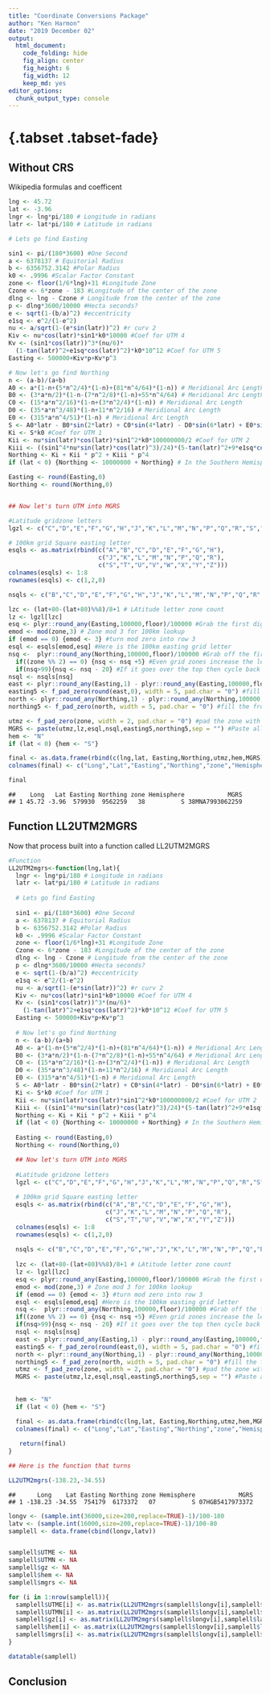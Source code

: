 ```yaml
---
title: "Coordinate Conversions Package"
author: "Ken Harmon"
date: "2019 December 02"
output:
  html_document:
    code_folding: hide
    fig_align: center
    fig_height: 6
    fig_width: 12
    keep_md: yes
editor_options:
  chunk_output_type: console
---
```


# {.tabset .tabset-fade}







## Without CRS

Wikipedia formulas and coefficent


```r
lng <- 45.72
lat <- -3.96
lngr <- lng*pi/180 # Longitude in radians
latr <- lat*pi/180 # Latitude in radians

# Lets go find Easting

sin1 <- pi/(180*3600) #One Second
a <- 6378137 # Equitorial Radius
b <- 6356752.3142 #Polar Radius
k0 <- .9996 #Scalar Factor Constant
zone <- floor(1/6*lng)+31 #Longitude Zone
Czone <- 6*zone - 183 #Longitude of the center of the zone
dlng <- lng - Czone # Longitude from the center of the zone
p <- dlng*3600/10000 #Hecta seconds?
e <- sqrt(1-(b/a)^2) #eccentricity
e1sq <- e^2/(1-e^2)
nu <- a/sqrt(1-(e*sin(latr))^2) #r curv 2
Kiv <- nu*cos(latr)*sin1*k0*10000 #Coef for UTM 4
Kv <- (sin1*cos(latr))^3*(nu/6)*
  (1-tan(latr)^2+e1sq*cos(latr)^2)*k0*10^12 #Coef for UTM 5
Easting <- 500000+Kiv*p+Kv*p^3

# Now let's go find Northing
n <- (a-b)/(a+b)
A0 <- a*(1-n+(5*n^2/4)*(1-n)+(81*n^4/64)*(1-n)) # Meridional Arc Length
B0 <- (3*a*n/2)*(1-n-(7*n^2/8)*(1-n)+55*n^4/64) # Meridional Arc Length
C0 <- (15*a*n^2/16)*(1-n+(3*n^2/4)*(1-n)) # Meridional Arc Length
D0 <- (35*a*n^3/48)*(1-n+11*n^2/16) # Meridional Arc Length
E0 <- (315*a*n^4/51)*(1-n) # Meridional Arc Length
S <- A0*latr - B0*sin(2*latr) + C0*sin(4*latr) - D0*sin(6*latr) + E0*sin(8*latr) # Meridional Arc
Ki <- S*k0 #Coef for UTM 1
Kii <- nu*sin(latr)*cos(latr)*sin1^2*k0*100000000/2 #Coef for UTM 2
Kiii <- ((sin1^4*nu*sin(latr)*cos(latr)^3)/24)*(5-tan(latr)^2+9*e1sq*cos(latr)^2*cos(latr)^4)*k0*10^16 #Coef for UTM 2
Northing <- Ki + Kii * p^2 + Kiii * p^4 
if (lat < 0) {Northing <- 10000000 + Northing} # In the Southern Hemisphere is Northing is measured from the south pole instead of from the equator

Easting <- round(Easting,0)
Northing <- round(Northing,0)


## Now let's turn UTM into MGRS

#Latitude gridzone letters
lgzl <- c("C","D","E","F","G","H","J","K","L","M","N","P","Q","R","S","T","U","V","W","X")

# 100km grid Square easting letter
esqls <- as.matrix(rbind(c("A","B","C","D","E","F","G","H"),
                         c("J","K","L","M","N","P","Q","R"),
                         c("S","T","U","V","W","X","Y","Z")))
colnames(esqls) <- 1:8
rownames(esqls) <- c(1,2,0)

nsqls <- c("B","C","D","E","F","G","H","J","K","L","M","N","P","Q","R","S","T","U","V","A","B","C","D","E","F","G","H","J","K","L","M","N","P","Q","R","S","T","U","V","A","B","C","D","E","F","G","H","J","K","L","M","N","P","Q","R","S","T","U","V","A","B","C","D","E","F","G","H","J","K","L","M","N","P","Q","R","S","T","U","V","A","B","C","D","E","F","G","H","J","K","L","M","N","P","Q","R","S","T","U","V")

lzc <- (lat+80-(lat+80)%%8)/8+1 # LAtitude letter zone count
lz <- lgzl[lzc]
esq <- plyr::round_any(Easting,100000,floor)/100000 #Grab the first digit off of easting
emod <- mod(zone,3) # Zone mod 3 for 100km lookup
if (emod == 0) {emod <- 3} #turn mod zero into row 3
esql <- esqls[emod,esq] #Here is the 100km easting grid letter
nsq <-  plyr::round_any(Northing,100000,floor)/100000 #Grab off the first two digits off the Northing
  if((zone %% 2) == 0) {nsq <- nsq +5} #Even grid zones increase the letter by 5
  if(nsq>99){nsq <- nsq - 20} #If it goes over the top then cycle back to "A"
nsql <- nsqls[nsq]
east <- plyr::round_any(Easting,1) - plyr::round_any(Easting,100000,floor) #Snatch the right 5 digits off the easting
easting5 <- f_pad_zero(round(east,0), width = 5, pad.char = "0") #fill the front with zeros if needed
north <- plyr::round_any(Northing,1) - plyr::round_any(Northing,100000,floor) #Snatch the right 5 digits off the northing
northing5 <- f_pad_zero(north, width = 5, pad.char = "0") #fill the front with zeros if needed

utmz <- f_pad_zero(zone, width = 2, pad.char = "0") #pad the zone with a zero, if needed
MGRS <- paste(utmz,lz,esql,nsql,easting5,northing5,sep = "") #Paste all six pieces together
hem <- "N"
if (lat < 0) {hem <- "S"}

final <- as.data.frame(rbind(c(lng,lat, Easting,Northing,utmz,hem,MGRS))) 
colnames(final) <- c("Long","Lat","Easting","Northing","zone","Hemisphere","MGRS")              

final
```

```
##    Long   Lat Easting Northing zone Hemisphere            MGRS
## 1 45.72 -3.96  579930  9562259   38          S 38MNA7993062259
```

## Function LL2UTM2MGRS

Now that process built into a function called LL2UTM2MGRS


```r
#Function
LL2UTM2mgrs<-function(lng,lat){
  lngr <- lng*pi/180 # Longitude in radians
  latr <- lat*pi/180 # Latitude in radians
  
  # Lets go find Easting
  
  sin1 <- pi/(180*3600) #One Second
  a <- 6378137 # Equitorial Radius
  b <- 6356752.3142 #Polar Radius
  k0 <- .9996 #Scalar Factor Constant
  zone <- floor(1/6*lng)+31 #Longitude Zone
  Czone <- 6*zone - 183 #Longitude of the center of the zone
  dlng <- lng - Czone # Longitude from the center of the zone
  p <- dlng*3600/10000 #Hecta seconds?
  e <- sqrt(1-(b/a)^2) #eccentricity
  e1sq <- e^2/(1-e^2)
  nu <- a/sqrt(1-(e*sin(latr))^2) #r curv 2
  Kiv <- nu*cos(latr)*sin1*k0*10000 #Coef for UTM 4
  Kv <- (sin1*cos(latr))^3*(nu/6)*
    (1-tan(latr)^2+e1sq*cos(latr)^2)*k0*10^12 #Coef for UTM 5
  Easting <- 500000+Kiv*p+Kv*p^3
  
  # Now let's go find Northing
  n <- (a-b)/(a+b)
  A0 <- a*(1-n+(5*n^2/4)*(1-n)+(81*n^4/64)*(1-n)) # Meridional Arc Length
  B0 <- (3*a*n/2)*(1-n-(7*n^2/8)*(1-n)+55*n^4/64) # Meridional Arc Length
  C0 <- (15*a*n^2/16)*(1-n+(3*n^2/4)*(1-n)) # Meridional Arc Length
  D0 <- (35*a*n^3/48)*(1-n+11*n^2/16) # Meridional Arc Length
  E0 <- (315*a*n^4/51)*(1-n) # Meridional Arc Length
  S <- A0*latr - B0*sin(2*latr) + C0*sin(4*latr) - D0*sin(6*latr) + E0*sin(8*latr) # Meridional Arc
  Ki <- S*k0 #Coef for UTM 1
  Kii <- nu*sin(latr)*cos(latr)*sin1^2*k0*100000000/2 #Coef for UTM 2
  Kiii <- ((sin1^4*nu*sin(latr)*cos(latr)^3)/24)*(5-tan(latr)^2+9*e1sq*cos(latr)^2*cos(latr)^4)*k0*10^16 #Coef for UTM 2
  Northing <- Ki + Kii * p^2 + Kiii * p^4 
  if (lat < 0) {Northing <- 10000000 + Northing} # In the Southern Hemisphere is Northing is measured from the south pole instead of from the equator
  
  Easting <- round(Easting,0)
  Northing <- round(Northing,0)

  ## Now let's turn UTM into MGRS
  
  #Latitude gridzone letters
  lgzl <- c("C","D","E","F","G","H","J","K","L","M","N","P","Q","R","S","T","U","V","W","X")
  
  # 100km grid Square easting letter
  esqls <- as.matrix(rbind(c("A","B","C","D","E","F","G","H"),
                           c("J","K","L","M","N","P","Q","R"),
                           c("S","T","U","V","W","X","Y","Z")))
  colnames(esqls) <- 1:8
  rownames(esqls) <- c(1,2,0)
  
  nsqls <- c("B","C","D","E","F","G","H","J","K","L","M","N","P","Q","R","S","T","U","V","A","B","C","D","E","F","G","H","J","K","L","M","N","P","Q","R","S","T","U","V","A","B","C","D","E","F","G","H","J","K","L","M","N","P","Q","R","S","T","U","V","A","B","C","D","E","F","G","H","J","K","L","M","N","P","Q","R","S","T","U","V","A","B","C","D","E","F","G","H","J","K","L","M","N","P","Q","R","S","T","U","V")
  
  lzc <- (lat+80-(lat+80)%%8)/8+1 # LAtitude letter zone count
  lz <- lgzl[lzc]
  esq <- plyr::round_any(Easting,100000,floor)/100000 #Grab the first digit off of easting
  emod <- mod(zone,3) # Zone mod 3 for 100km lookup
  if (emod == 0) {emod <- 3} #turn mod zero into row 3
  esql <- esqls[emod,esq] #Here is the 100km easting grid letter
  nsq <-  plyr::round_any(Northing,100000,floor)/100000 #Grab off the first two digits off the Northing
  if((zone %% 2) == 0) {nsq <- nsq +5} #Even grid zones increase the letter by 5
  if(nsq>99){nsq <- nsq - 20} #If it goes over the top then cycle back to "A"
  nsql <- nsqls[nsq]
  east <- plyr::round_any(Easting,1) - plyr::round_any(Easting,100000,floor) #Snatch the right 5 digits off the easting
  easting5 <- f_pad_zero(round(east,0), width = 5, pad.char = "0") #fill the front with zeros if needed
  north <- plyr::round_any(Northing,1) - plyr::round_any(Northing,100000,floor) #Snatch the right 5 digits off the northing
  northing5 <- f_pad_zero(north, width = 5, pad.char = "0") #fill the front with zeros if needed
  utmz <- f_pad_zero(zone, width = 2, pad.char = "0") #pad the zone with a zero, if needed
  MGRS <- paste(utmz,lz,esql,nsql,easting5,northing5,sep = "") #Paste all six pieces together
  
  
  hem <- "N"
  if (lat < 0) {hem <- "S"}

  final <- as.data.frame(rbind(c(lng,lat, Easting,Northing,utmz,hem,MGRS))) 
  colnames(final) <- c("Long","Lat","Easting","Northing","zone","Hemisphere","MGRS")  
  
   return(final)
}

## Here is the function that turns

LL2UTM2mgrs(-138.23,-34.55)
```

```
##      Long    Lat Easting Northing zone Hemisphere            MGRS
## 1 -138.23 -34.55  754179  6173372   07          S 07HGB5417973372
```

```r
longv <- (sample.int(36000,size=200,replace=TRUE)-1)/100-180
latv <- (sample.int(16000,size=200,replace=TRUE)-1)/100-80
samplell <- data.frame(cbind(longv,latv))


samplell$UTME <- NA
samplell$UTMN <- NA
samplell$gz <- NA
samplell$hem <- NA
samplell$mgrs <- NA

for (i in 1:nrow(samplell)){
  samplell$UTME[i] <- as.matrix(LL2UTM2mgrs(samplell$longv[i],samplell$latv[i]))[3]
  samplell$UTMN[i] <- as.matrix(LL2UTM2mgrs(samplell$longv[i],samplell$latv[i]))[4]
  samplell$gz[i] <- as.matrix(LL2UTM2mgrs(samplell$longv[i],samplell$latv[i]))[5]
  samplell$hem[i] <- as.matrix(LL2UTM2mgrs(samplell$longv[i],samplell$latv[i]))[6]
  samplell$mgrs[i] <- as.matrix(LL2UTM2mgrs(samplell$longv[i],samplell$latv[i]))[7]
}

datatable(samplell)
```

<!--html_preserve--><div id="htmlwidget-aacaa708b71768adfc60" style="width:100%;height:auto;" class="datatables html-widget"></div>
<script type="application/json" data-for="htmlwidget-aacaa708b71768adfc60">{"x":{"filter":"none","data":[["1","2","3","4","5","6","7","8","9","10","11","12","13","14","15","16","17","18","19","20","21","22","23","24","25","26","27","28","29","30","31","32","33","34","35","36","37","38","39","40","41","42","43","44","45","46","47","48","49","50","51","52","53","54","55","56","57","58","59","60","61","62","63","64","65","66","67","68","69","70","71","72","73","74","75","76","77","78","79","80","81","82","83","84","85","86","87","88","89","90","91","92","93","94","95","96","97","98","99","100","101","102","103","104","105","106","107","108","109","110","111","112","113","114","115","116","117","118","119","120","121","122","123","124","125","126","127","128","129","130","131","132","133","134","135","136","137","138","139","140","141","142","143","144","145","146","147","148","149","150","151","152","153","154","155","156","157","158","159","160","161","162","163","164","165","166","167","168","169","170","171","172","173","174","175","176","177","178","179","180","181","182","183","184","185","186","187","188","189","190","191","192","193","194","195","196","197","198","199","200"],[148.44,-32.53,135.2,138.51,32.31,-84.88,-156.92,87.14,19.15,113.51,-145.64,-21.68,106.61,77.46,-122.68,-50.77,-20.05,-146.33,102.54,-133.5,-55.6,12.02,-85.43,-55.28,-82.98,44.42,9.61000000000001,104.44,174.03,-62.8,-109.23,-108.86,90.87,-107.49,163.73,-136.31,-28.47,-70.34,72.1,102.87,-122.97,-59.35,121.73,105.42,9.33000000000001,-49.87,58.57,95.21,63.78,-168.37,142.6,134.03,-24.59,-104.2,24.11,63.64,88.02,37.25,21.65,-110.96,140.23,131.43,-30.21,31.52,9.80000000000001,99.61,-33.78,-170.04,-80.92,98.33,64.31,-52.82,-115.61,-28.3,26.09,-77.63,-147.17,-163.92,-10.32,-25.42,177.85,85.82,1.16,-177.98,116.67,-39.75,158.93,10.81,94.09,-2.63,-12.23,-13.8,-137.4,29.82,167.24,-7.88999999999999,39.81,19.69,120.92,114.44,176.61,76.07,176.62,-5.00999999999999,112.17,-170.05,72.56,52.49,-47.43,-44.23,131.24,-113.36,53.26,77.14,128.74,91.91,-79.61,50.05,-165.29,-1.78,112.33,-41.58,31.71,35.74,-100.61,-113.67,104.26,-25.84,88.51,-160.23,-44.9,18.93,-128.52,-106.31,120.48,161.75,106.26,-145.73,-29.5,119.9,143.07,159.18,61.43,-129.57,65.17,-141.16,163.86,-145.54,-32.43,71.21,-179.86,47.66,114.42,160.62,-28.55,-6.08000000000001,32.97,38.15,94.17,140.58,-161.3,-104.95,-54.16,83.88,-73.41,100.87,179.64,-6.66999999999999,-98.15,-81.51,93.72,42.83,87.24,152.67,108.07,139.97,-66.03,124.71,-159.1,-37.22,22,-45.51,73.31,94.82,-47.01,-125.21,82.69,98.86,-146.85,-172.26,104.53,165.61,56.49,-81.21,-53.75,-50.24,-27.49,-65.53,34.83,-68.01],[79.27,37.2,-53.25,-1.79000000000001,11.42,-59.91,-68.75,6.06999999999999,48.7,40.12,-66.98,-74.84,-13.7,-19.4,18.47,-25.08,76.61,-18.66,-20.23,24.1,-24.15,-47.95,-48.33,-70.23,75.65,72.42,-28.87,7.19,-42.76,66.45,-70.36,-56.28,46.79,-41.81,24.08,39.18,2.45,16.85,37.26,23.29,9.59,-43.07,48.89,30.82,-72.6,-29.53,2.22,-29.41,63.33,-44.2,66.83,23.55,-5.23,-53.71,-21.75,54,-46.84,-68.39,10.77,-25.99,79.33,43.76,58.4,-57.99,72.44,5.16,26.44,-9.64,72.72,39.43,65.18,79.17,-14.84,51.25,49.82,-70.65,60.4,-11.26,-41.66,39.37,-41.48,47.68,79.07,-20.95,20.07,48.99,24.94,30.9,41.31,-32.58,-16.63,41.4,-36.65,35.63,-1.65000000000001,79.01,-78.38,77.12,-5.34,54.82,26.32,77.49,4.42,22.59,-27.74,-78.89,79.66,5.67,-50.44,-38.81,61.29,30.88,-71.61,-38.34,-57.61,39.87,36.03,7.26000000000001,-67.22,30.16,-60.28,-78.14,-16.73,-7.23999999999999,-73.98,-12.25,-60.14,-41.47,-58.88,-25.96,-3.72,-60.84,-48.68,73.87,-52.39,79.97,75,-54.77,71.71,50.53,-33.17,52.29,-53.38,48.83,-39.4,66.35,39.67,50.76,-78.48,-75.39,27.16,-19.62,8.87,-4.73999999999999,-53.06,-9.42,59.89,-17.84,61.3,54.41,-42.22,-32.22,-75.66,-33.41,-3.61,-40.84,-26.62,78.44,-55.6,47.28,22.39,45.21,-77.97,76.19,5.79000000000001,73.76,41.18,-68.67,54.4,-60.76,78.58,-61.35,-51.15,-51.69,-22.38,-27.58,76.46,-79.2,9.18000000000001,-10.06,-69.99,-19.57,17.06,-78.68,41.25,-12.66,9.64,57.8,-13.11,66.06],["529927","541709","513344","222972","424729","618556","584118","515492","363879","713889","559344","480150","674109","758352","533785","523194","524557","570661","242986","652460","642239","277501","616364","564923","445231","480447","559489","438172","256971","508917","566388","632489","337434","293164","370900","386851","336556","357242","242821","282149","503292","308669","406906","540171","511015","609499","674593","714427","539062","710151","570244","400997","767142","552803","201079","541951","577777","428083","571064","504003","484085","695609","663043","412498","526939","567606","422231","605330","502652","442336","561356","461830","649559","409272","434540","402769","490633","617885","390100","636103","570966","411435","461059","398112","465495","445132","492933","672987","591241","534727","795517","600310","285464","755375","749217","523622","518213","467405","269496","335527","461076","525872","457840","293365","615317","520435","451122","665012","327453","566854","620030","274388","579562","687026","484465","406781","625234","395126","487470","617481","573553","440825","362483","802591","450411","209521","458900","596862","587050","376857","511104","387492","535333","459380","328522","553450","536399","581702","412455","705524","693016","512277","395568","458167","686850","492838","402222","602973","512708","562212","216578","778990","216229","679677","396127","820702","498321","409933","562680","472741","310172","504711","578489","767831","676601","657654","762859","552111","553558","461430","574115","329597","505584","491207","175477","467849","749116","569407","493508","596990","522103","472720","381800","625800","293053","281839","544162","497071","516479","361925","482051","563982","445731","495398","269585","582528","446240","349642","698390","544826"],["8800478","4117163","4099900","9801962","1262509","3356714","2372090","670945","5395758","4444096","2570201","1694131","8484872","7853069","2042216","7226174","8503451","7936660","7761158","2666113","7328455","4684959","4645829","2207560","8397049","8035875","6806264","794791","5261558","7370084","2193014","3760698","5184031","5368322","2663668","4337569","270890","1863445","4127658","2577225","1060082","5228731","5416005","3409729","1944110","6732760","245471","6744557","7022595","5102549","7413331","2604742","9421399","4048446","7592049","5983711","4812111","2412632","1190624","7125423","8806910","4848087","6476627","3571445","8038191","570383","2924648","8934242","8069247","4364710","7229152","8789543","8358906","5678429","5519015","2159532","6695972","8755055","5387131","4359028","5407607","5281409","8778401","7683074","2219262","5426615","2758306","3419923","4573744","6395212","8159330","4583857","5941270","3946574","9817485","8771315","1299096","8560528","9409363","6077766","2911181","8601690","488563","2499527","6931050","1242137","8844661","626938","4409624","5704026","6797148","3418689","2053079","5754293","3614679","4413897","3988170","802601","2544065","3337143","3316664","1324702","8149868","9198807","1789523","8644365","3332767","5408417","3472328","7128167","9588822","3253259","4608005","8197981","4192595","8879501","8323993","3930062","7958400","5601578","6327958","5793309","4084308","5408715","5636587","7358932","4391753","5624153","1287999","1631717","3007388","7828393","981465","9475866","4119932","8957375","6639161","8027311","6796765","6029221","5323236","6435177","1600867","6299551","9600827","5477321","7052937","8708513","3838110","5236406","2476173","5008570","1344967","8456411","640828","8185541","4562992","2381469","6028032","3262630","8723288","3198120","4332136","4271872","7523729","6947373","8487148","1207701","1014756","8887688","2235173","7835987","1886263","1265732","4570158","8600343","1065649","6409254","8549981","7326952"],["55","25","53","54","36","16","04","45","34","49","06","27","48","43","10","22","27","06","48","08","21","33","16","21","17","38","32","48","60","20","12","12","46","13","58","08","26","19","43","48","10","21","51","48","32","22","40","46","41","02","54","53","26","13","35","41","45","37","34","12","54","52","25","36","32","47","25","02","17","47","41","22","11","26","35","18","06","03","29","26","60","45","31","01","50","24","57","32","46","30","28","28","08","35","58","29","37","34","51","50","60","43","60","30","49","02","43","39","23","23","52","12","39","43","52","46","17","39","03","30","49","24","36","36","14","12","48","26","45","04","23","34","09","13","51","57","48","06","26","50","54","57","41","09","41","07","58","06","25","42","01","38","50","57","26","29","36","37","46","54","04","13","21","44","18","47","60","29","14","17","46","38","45","56","49","54","19","51","04","24","34","23","43","46","23","10","44","47","06","02","48","58","40","17","22","22","26","20","36","19"],["N","N","S","S","N","S","S","N","N","N","S","S","S","S","N","S","N","S","S","N","S","S","S","S","N","N","S","N","S","N","S","S","N","S","N","N","N","N","N","N","N","S","N","N","S","S","N","S","N","S","N","N","S","S","S","N","S","S","N","S","N","N","N","S","N","N","N","S","N","N","N","N","S","N","N","S","N","S","S","N","S","N","N","S","N","N","N","N","N","S","S","N","S","N","S","N","S","N","S","N","N","N","N","N","S","S","N","N","S","S","N","N","S","S","S","N","N","N","S","N","S","S","S","S","S","S","S","S","S","S","S","S","S","N","S","N","N","S","N","N","S","N","S","N","S","N","N","N","S","S","N","S","N","S","S","S","N","S","N","N","S","S","S","S","S","S","S","N","S","N","N","N","S","N","N","N","N","S","N","S","N","S","S","S","S","S","N","S","N","S","S","S","N","S","N","S","N","N","S","N"],["55XEJ2992700478","25SEB4170917163","53FNA1334499900","54MTD2297201962","36PVT2472962509","16EFU1855656714","04DEJ8411872090","45NWG1549270945","34UCU6387995758","49TGE1388944096","06DWL5934470201","27CVS8015094131","48LXK7410984872","43KGU5835253069","10QEF3378542216","22JET2319426174","27XWF2455703451","06KWE7066136660","48KTC4298661158","08RPM5246066113","21JXP4223928455","33GTG7750184959","16FFM1636445829","21DWC6492307560","17XMD4523197049","38XMF8044735875","32JNP5948906264","48NVN3817294791","60GTT5697161558","20WNU0891770084","12DWG6638893014","12EXC3248960698","46TCS3743484031","13GBP9316468322","58RCM7090063668","08SLJ8685137569","26NLH3655670890","19QCU5724263445","43SBB4282127658","48QTL8214977225","10PER0329260082","21GUN0866928731","51UVQ0690616005","48RWV4017109729","32CNE1101544110","22JFN0949932760","40NFH7459345471","46JGN1442744557","41VNL3906222595","02GQS1015102549","54WWV7024413331","53QMG0099704742","26MQV6714221399","13FEA5280348446","35KKR0107992049","41UNV4195183711","45GWJ7777712111","37DDE2808312632","34PES7106490624","12JWS0400325423","54XVP8408506910","52TFP9560948087","25VFE6304376627","36EVA1249871445","32XNF2693938191","47NNF6760670383","25RDK2223124648","02LPQ0533034242","17XNA0265269247","47SMD4233664710","41WNN6135629152","22XDN6183089543","11LPD4955958906","26UMB0927278429","35UMR3454019015","18DVG0276959532","06VVM9063395972","03LXH1788555055","29GLP9010087131","26SPJ3610359028","60GWV7096607607","45TVN1143581409","31XDH6105978401","01KCS9811283074","50QMH6549519262","24UVV4513226615","57RVH9293358306","32RPV7298719923","46TEL9124173744","30HWJ3472795212","28KGG9551759330","28TFL0031083857","08HKE8546441270","35SQV5537546574","58MGD4921717485","29XNH2362271315","37CEN1821399096","34XDL6740560528","51MTQ6949609363","50ULF3552777766","60RVQ6107611181","43XEG2587201690","60NVK5784088563","30QTK9336599527","49JFK1531731050","02CNT2043542137","43XDJ5112244661","39NXG6501226938","23FLE2745309624","23HNT6685404026","52VFN2003097148","12RTV7438818689","39DWA7956253079","43HFT8702654293","52EDB8446514679","46SDK0678113897","17SPV2523488170","39NUJ9512602601","03DVF8747044065","30RXU1748137143","49EEP7355316664","24CVU4082524702","36KUG6248349868","36MZS0259198807","14CMC5041189523","12LTM0952144365","48EVU5890032767","26GNV9686208417","45EWQ8705072328","04JCS7685728167","23MNR1110488822","34ECT8749253259","09FWG3533308005","13XDB5938097981","51FUB2852292595","57XWJ5345079501","48XWJ3639923993","06FWE8170230062","26WME1245558400","50UQB0552401578","54HXJ9301627958","57UWT1227793309","41FLA9556884308","09UVQ5816708715","41HPS8685036587","07WDP9283858932","58SDJ0222291753","06UXB0297324153","25CEN1270887999","42CWB6221231717","01RBL1657807388","38KQD7899028393","50PKQ1622981465","57MXQ7967775866","26FLG9612719932","29LRK2070257375","36VVM9832139161","37KDA0993327311","46VEN6268096765","54UVF7274129221","04GCU1017223236","13HEE0471135177","21CWS7848900867","44HQH6783199551","18MXB7660100827","47GPQ5765477321","60JYR6285952937","29XNH5211108513","14FND5355838110","17TMN6143036406","46QEK7411576173","38TLR2959708570","45CWP0558444967","56XMK9120756411","49NAG7547740828","54XVG6784985541","19TGF4911662992","51DWD6940781469","04UDF9350828032","24EWT9699062630","34XEN2210323288","23EMM7272098120","43FCD8180032136","46FFH2580071872","23KKR9305323729","10JBQ8183947373","44XNK4416287148","47CMN9707107701","06PWR1647914756","02LLP6192587688","48DVH8205135173","58KED6398235987","40QDD4573186263","17CMN9539865732","22TBL6958570158","22LEM8252800343","26PMR4624065649","20VLK4964209254","36LXL9839049981","19WEP4482626952"]],"container":"<table class=\"display\">\n  <thead>\n    <tr>\n      <th> <\/th>\n      <th>longv<\/th>\n      <th>latv<\/th>\n      <th>UTME<\/th>\n      <th>UTMN<\/th>\n      <th>gz<\/th>\n      <th>hem<\/th>\n      <th>mgrs<\/th>\n    <\/tr>\n  <\/thead>\n<\/table>","options":{"columnDefs":[{"className":"dt-right","targets":[1,2]},{"orderable":false,"targets":0}],"order":[],"autoWidth":false,"orderClasses":false}},"evals":[],"jsHooks":[]}</script><!--/html_preserve-->

## Conclusion
